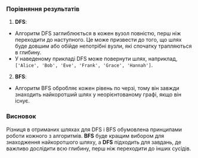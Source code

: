 ### Порівняння результатів
1. **DFS**:
  - Алгоритм DFS заглиблюється в кожен вузол повністю, перш ніж переходити до наступного. Це може призвести до того, що шлях буде довшим або обійде непотрібні вузли, які спочатку трапляються в глибину.
  - У наведеному прикладі DFS може повернути шлях, наприклад, `['Alice', 'Bob', 'Eve', 'Frank', 'Grace', 'Hannah']`.

2. **BFS**:
  - Алгоритм BFS обробляє кожен рівень по черзі, тому він завжди знаходить найкоротший шлях у неорієнтованому графі, якщо він існує.

### Висновок
Різниця в отриманих шляхах для DFS і BFS обумовлена принципами роботи кожного з алгоритмів. **BFS** буде кращим вибором для знаходження найкоротшого шляху, а **DFS** підходить для завдань, де важливо дослідити всю глибину, перш ніж переходити до інших сусідів.